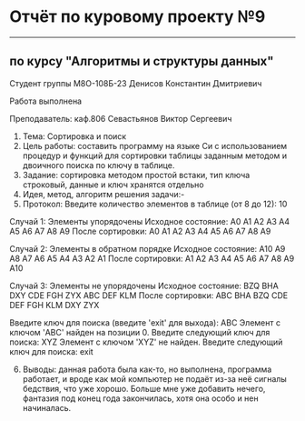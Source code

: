 # Отчёт по куровому проекту №9

---

## по курсу "Алгоритмы и структуры данных"


Студент группы М8О-108Б-23 Денисов Константин Дмитриевич

Работа выполнена

Преподаватель: каф.806 Севастьянов Виктор Сергеевич
1. Тема: Сортировка и поиск
2. Цель работы: составить программу на языке Си с использованием процедур и функций для сортировки таблицы заданным методом и двоичного поиска по ключу в таблице.
3. Задание: сортировка методом простой встаки, тип ключа строковый, данные и ключ хранятся отдельно
4. Идея, метод, алгоритм решения задачи:-
5. Протокол: 
Введите количество элементов в таблице (от 8 до 12): 10

Случай 1: Элементы упорядочены
Исходное состояние: A0 A1 A2 A3 A4 A5 A6 A7 A8 A9 
После сортировки: A0 A1 A2 A3 A4 A5 A6 A7 A8 A9 

Случай 2: Элементы в обратном порядке
Исходное состояние: A10 A9 A8 A7 A6 A5 A4 A3 A2 A1 
После сортировки: A1 A2 A3 A4 A5 A6 A7 A8 A9 A10 

Случай 3: Элементы не упорядочены
Исходное состояние: BZQ BHA DXY CDE FGH ZYX ABC DEF KLM 
После сортировки: ABC BHA BZQ CDE DEF FGH KLM DXY ZYX 

Введите ключ для поиска (введите 'exit' для выхода): ABC
Элемент с ключом 'ABC' найден на позиции 0.
Введите следующий ключ для поиска: XYZ
Элемент с ключом 'XYZ' не найден.
Введите следующий ключ для поиска: exit

6. Выводы: данная работа была как-то, но выполнена, программа работает, и вроде как мой компьютер не подаёт из-за неё сигналы бедствия, что уже хорошо. Больше мне уже добавить нечего, фантазия под конец года закончилась, хотя она особо и нен начиналась.